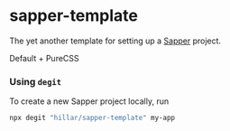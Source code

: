 # sapper-template

The yet another template for setting up a [Sapper](https://github.com/sveltejs/sapper) project.

Default  + PureCSS

### Using `degit`

To create a new Sapper project locally, run

```bash
npx degit "hillar/sapper-template" my-app
```
